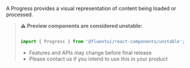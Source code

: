 A Progress provides a visual representation of content being loaded or processed.

<!-- Don't allow prettier to collapse code block into single line -->
<!-- prettier-ignore -->
> **⚠️ Preview components are considered unstable:**
>
> ```jsx
>
> import { Progress } from '@fluentui/react-components/unstable';
>
> ```
>
> - Features and APIs may change before final release
> - Please contact us if you intend to use this in your product
